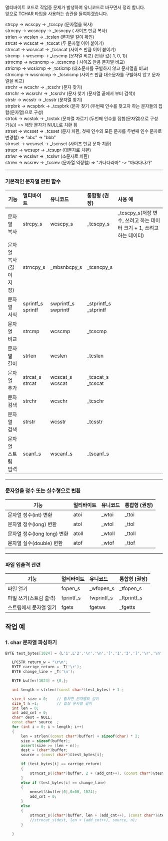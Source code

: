 멀티바이트 코드로 작업중 문제가 발생하여 유니코드로 바꾸면서 정리 합니다.  
앞으로 TCHAR 타입을 사용하는 습관을 들여야겠습니다.   

strcpy -> wcscpy -> _tcscpy (문자열을 복사)   
strncpy -> wcsncpy -> _tcsncpy ( 사이즈 만큼 복사)  
strlen -> wcslen -> _tcslen (문자열 길이 확인)    
strcat -> wcscat -> _tcscat (두 문자열 이어 붙이기)  
strncat -> wcsncat -> _tcsncat (사이즈 만큼 이어 붙이기)     
strcmp -> wcscmp -> _tcscmp (문자열 비교) (반환 값(-1, 0, 1))  
strncmp -> wcsncmp -> _tcsncmp ( 사이즈 만큼 문자열 비교)   
stricmp -> wcsicmp -> _tcsicmp (대소문자를 구별하지 않고 문자열을 비교)  
strnicmp -> wcsnicmp -> _tcsnicmp (사이즈 만큼 대소문자를 구별하지 않고 문자열을 비교)  
strchr -> wcschr -> _tcschr (문자 찾기)   
strrchr -> wcsrchr -> _tcsrchr (문자 찾기 (문자열 끝에서 부터 검색))  
strstr -> wcsstr -> _tcsstr (문자열 찾기)  
strpbrk -> wcspbrk -> _tcspbrk (문자 찾기 (두번째 인수를 찾고자 하는 문자들의 집합(문자열)으로 구성)   
strtok -> wcstok -> _tcstok (문자열 자르기 (두번째 인수를 집합(문자열)으로 구성 가능)) => 해당 문자가 NULL로 치환 됨  
strset -> wcsset -> _tcsset (문자 치환, 첫째 인수의 모든 문자를 두번째 인수 문자로 변경함) => "abc" -> "bbb"   
strnset -> wcsnset -> _tscnset (사이즈 만큼 문자 치환)   
strupr -> wcsupr -> _tcsupr (대문자로 치환)  
strlwr -> wcslwr -> _tcslwr (소문자로 치환)   
strrev -> wcsrev -> _tcsrev (문자열 역정렬) => "가나다라마" -> "마라다나가"    

---
### 기본적인 문자열 관련 함수
| 기능 | 멀티바이트  | 유니코드 | 통합형  (권장)| 사용 예| 
|---|:---|:---|:---| :---| 
| 문자열 복사 | strcpy_s | wcscpy_s | _tcscpy_s |_tcscpy_s(저장 변수, 쓰려고 하는 데이터 크기 + 1, 쓰려고 하는 데이터)| 
| 문자열 복사 <br> (길이 지정) | strncpy_s | _mbsnbcpy_s | _tcsncpy_s || 
| 문자열 서식 | sprintf_s <br>sprintf | swprintf_s<br>swprintf | _stprintf_s<br> _stprintf|| 
| 문자열 비교 | strcmp | wcscmp | _tcscmp | |
| 문자열 길이 |strlen|wcslen| _tcslen||
| 문자열 추가| strcat_s<br>strcat|wcscat_s<br>wcscat|_tcscat_s<br>_tcscat||
|문자 검색|strchr|wcschr|_tcschr||
|문자열 검색|strstr|wcsstr|_tcsstr||
| 문자열 스트림 입력|scanf_s|wscanf_s|_tscanf_s||
---
### 문자열을 정수 또는 실수형으로 변환
| 기능 | 멀티바이트  | 유니코드 | 통합형  (권장)| 
|---|:---|:---|:---| 
| 문자열 정수(int) 변환| atoi|_wtoi|_ttoi|
| 문자열 정수(long) 변환| atol| _wtol| _ttol|
| 문자열 정수(long long) 변환| atoll| _wtoll| _ttoll|
| 문자열 실수(double) 변환|atof| _wtof|_ttof|

---
### 파일 입출력 관련
| 기능 | 멀티바이트  | 유니코드 | 통합형  (권장)| 
|---|:---|:---|:---| 
|파일 열기|fopen_s|_wfopen_s|_tfopen_s|
|파일 쓰기(스트림 출력)|fprintf_s|fwprintf_s|_ftprintf_s|
|스트림에서 문자열 읽기|fgets|fgetws|_fgetts|

 ## 작업 예
 ### 1. char 문자열 파싱하기  
 ``` C++
 BYTE test_bytes[1024] = {L'1',L'2','\r','\n','[','1','3',']','\r','\n','[','1','4',']','\r','\n','[','1','5',']','\r','\n'};

	LPCSTR return_w = "\r\n";
	BYTE carrige_return = _T('\r');
	BYTE change_line = _T('\n');

	BYTE buffer[1024] = {0,};

	int length = strlen((const char*)test_bytes) + 1 ;  

	size_t size = 0;	// 합쳐진 문자열의 길이
	size_t n =1;		// 합칠 문자열 길이
	int len = 0;
	int add_cnt = 0;
	char* dest = NULL;
	const char* source  ;
	for (int i = 0; i < length; i++)
	{
		len = strlen((const char*)buffer) + sizeof(char) * 2;
		size = sizeof(buffer);
		assert(size >= (len + n));
		dest = (char*)buffer;
		source = (const char*)&test_bytes[i];

		if (test_bytes[i] == carrige_return)
		{
			strncat_s((char*)buffer, 2 + (add_cnt++), (const char*)&test_bytes[i], n);
		}
		else if (test_bytes[i] == change_line)
		{
			memset(&buffer[0],0x00, 1024);
			add_cnt = 0;
		}
		else
		{
			strncat_s((char*)buffer, len + (add_cnt++), (const char*)&test_bytes[i], n);
			//strncat_s(dest, len + (add_cnt++), source, n);
		}		
		
	}
 
 ```





